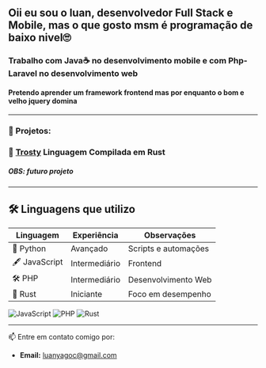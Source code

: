 ## Oii eu sou o luan, desenvolvedor Full Stack e Mobile, mas o que gosto msm é programação de baixo nivel🙄
### Trabalho com Java☕ no desenvolvimento mobile e com Php-Laravel no desenvolvimento web
#### Pretendo aprender um framework frontend mas por enquanto o bom e velho jquery domina 
---
### 🚀 Projetos:

### 🔗 [Trosty](https://github.com/seu-usuario/trust) Linguagem Compilada em Rust 
##### OBS: futuro projeto
---

## 🛠️ Linguagens que utilizo

| Linguagem      | Experiência   | Observações          |
|----------------|---------------|----------------------|
| 🐍 Python      | Avançado      | Scripts e automações |
| 🖋️ JavaScript | Intermediário | Frontend              |
| 🛠️ PHP         | Intermediário | Desenvolvimento Web  |
| 🚀 Rust        | Iniciante     | Foco em desempenho   |
![JavaScript](https://img.shields.io/badge/JavaScript-F7DF1E?style=for-the-badge&logo=javascript&logoColor=black)
![PHP](https://img.shields.io/badge/PHP-777BB4?style=for-the-badge&logo=php&logoColor=white)
![Rust](https://img.shields.io/badge/Rust-000000?style=for-the-badge&logo=rust&logoColor=white)

---
📫 Entre em contato comigo por:
- **Email:** [luanyagoc@gmail.com](mailto:luanyagoc@gmail.com)
